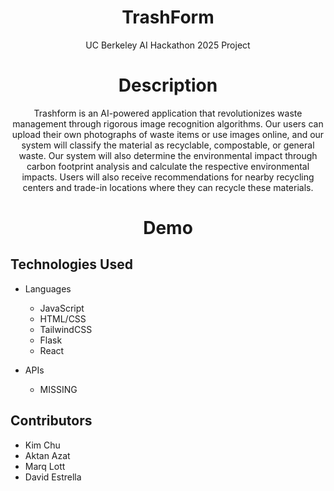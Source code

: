 <h1 align='center'> TrashForm </h1>
<p align='center'> UC Berkeley AI Hackathon 2025 Project </p>

<h1 align='center'> Description </h1>
<p align='center'> Trashform is an AI-powered application that revolutionizes waste management through rigorous image recognition algorithms. Our users can upload their own photographs of waste items or use images online, and our system will classify the material as recyclable, compostable, or general waste. Our system will also determine the environmental impact through carbon footprint analysis and calculate the respective environmental impacts. Users will also receive recommendations for nearby recycling centers and trade-in locations where they can recycle these materials. </p>

<h1 align='center'> Demo </h1>

<MISSING>

## Technologies Used

* Languages
   - JavaScript
   - HTML/CSS
   - TailwindCSS
   - Flask
   - React
      
* APIs
  - MISSING

## Contributors

* Kim Chu
* Aktan Azat
* Marq Lott
* David Estrella
